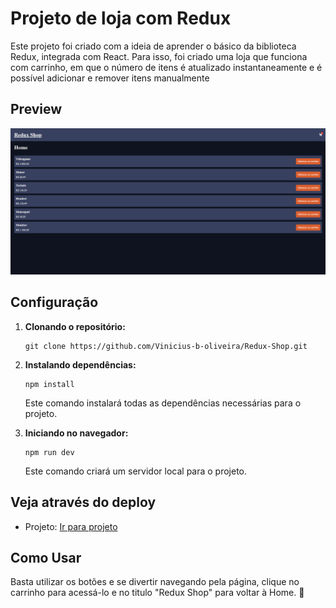 # Projeto de loja com Redux

Este projeto foi criado com a ideia de aprender o básico da biblioteca Redux, integrada com React. Para isso, foi criado uma loja que funciona com carrinho, em que o número de itens é atualizado instantaneamente e é possível adicionar e remover itens manualmente

## Preview

![](./preview.gif)

## Configuração

1. **Clonando o repositório:**
   ```
   git clone https://github.com/Vinicius-b-oliveira/Redux-Shop.git
   ```
2. **Instalando dependências:**
   ```
   npm install
   ```
   Este comando instalará todas as dependências necessárias para o projeto.

3. **Iniciando no navegador:**
   ```
   npm run dev
   ```
   Este comando criará um servidor local para o projeto.

## Veja através do deploy

- Projeto: [Ir para projeto](https://vinicius-b-oliveira.github.io/Redux-Shop)

## Como Usar

Basta utilizar os botões e se divertir navegando pela página, clique no carrinho para acessá-lo e no titulo "Redux Shop" para voltar à Home. 🚀
